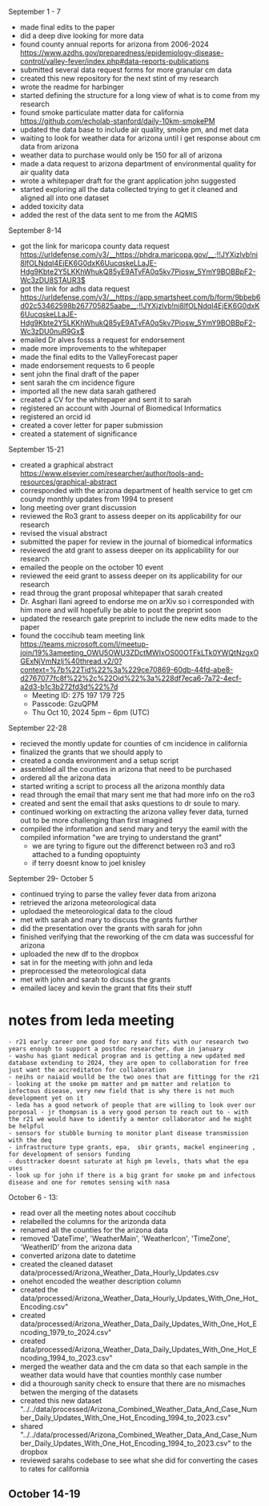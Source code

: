 September 1 - 7

- made final edits to the paper
- did a deep dive looking for more data
- found county annual reports for arizona from 2006-2024 https://www.azdhs.gov/preparedness/epidemiology-disease-control/valley-fever/index.php#data-reports-publications
- submitted several data request forms for more granular cm data
- created this new repository for the next stint of my research
- wrote the readme for harbinger
- started defining the structure for a long view of what is to come from my research
- found smoke particulate matter data for california  https://github.com/echolab-stanford/daily-10km-smokePM
- updated the data base to include air quality, smoke pm, and met data 
- waiting to look for weather data for arizona until i get response about cm data from arizona
- weather data to purchase would only be 150 for all of arizona
- made a data request to arizona department of environmental quality for air quality data
- wrote a whitepaper draft for the grant application john suggested
- started exploring all the data collected trying to get it cleaned and aligned all into one dataset
- added toxicity data 
- added the rest of the data sent to me from the AQMIS

September 8-14

- got the link for maricopa county data request https://urldefense.com/v3/__https://phdra.maricopa.gov/__;!!JYXjzlvb!ni8lfOLNdqI4EjEK6G0dxK6UucqskeLLaJE-Hdg9Kbte2Y5LKKhWhukQ85yE9ATvFA0q5kv7Piosw_5YmY9BOBBpF2-Wc3zDU8STAUR3$
- got the link for adhs data request https://urldefense.com/v3/__https://app.smartsheet.com/b/form/9bbeb6d02c53462598b267705825aabe__;!!JYXjzlvb!ni8lfOLNdqI4EjEK6G0dxK6UucqskeLLaJE-Hdg9Kbte2Y5LKKhWhukQ85yE9ATvFA0q5kv7Piosw_5YmY9BOBBpF2-Wc3zDU0nuR9Gx$
- emailed Dr alves fosss a request for endorsement
- made more improvements to the whitepaper
- made the final edits to the ValleyForecast paper
- made endorsement requests to 6 people 
- sent john the final draft of the paper
- sent sarah the cm incidence figure
- imported all the new data sarah gathered
- created a CV for the whitepaper and sent it to sarah
- registered an account with Journal of Biomedical Informatics
- registered an orcid id
- created a cover letter for paper submission
- created a statement of significance

September 15-21
- created a graphical abstract
https://www.elsevier.com/researcher/author/tools-and-resources/graphical-abstract
- corresponded with the arizona department of health service to get cm coundy monthly updates from 1994 to present
- long meeting over grant discussion
- reviewed the Ro3 grant to assess deeper on its applicability for our research
- revised the visual abstract
- submitted the paper for review in the journal of biomedical informatics
- reviewed the atd grant to assess deeper on its applicability for our research
- emailed the people on the october 10 event
- reviewed the eeid grant to assess deeper on its applicability for our research
- read throug the grant proposal whitepaper that sarah created
- Dr. Asghari Ilani agreed to endorse me on arXiv so i corresponded with him more and will hopefully be able to post the preprint soon
- updated the research gate preprint to include the new edits made to the paper
- found the coccihub team meeting link https://teams.microsoft.com/l/meetup-join/19%3ameeting_OWU5OWU3ZDctMWIxOS00OTFkLTk0YWQtNzgxOGExNjVmNzlj%40thread.v2/0?context=%7b%22Tid%22%3a%229ce70869-60db-44fd-abe8-d2767077fc8f%22%2c%22Oid%22%3a%228df7eca6-7a72-4ecf-a2d3-b1c3b272fd3d%22%7d 
    - Meeting ID: 275 197 179 725
    - Passcode: GzuQPM
    - Thu Oct 10, 2024 5pm – 6pm (UTC)

September 22-28
- recieved the montly update for counties of cm incidence in california
- finalized the grants that we should apply to 
- created a conda environment and a setup script
- assembled all the counties in arizona that need to be purchased
- ordered all the arizona data
- started writing a script to process all the arizona monthly data
- read through the email that mary sent me that had more info on the ro3
- created and sent the email that asks questions to dr soule to mary.
- continued working on extracting the arizona valley fever data, turned out to be more challenging than first imagined
- compiled the information and send mary and teryy the eamil with the compiled information "we are trying to understand the grant"
    - we are tyring to figure out the differenct between ro3 and ro3 attached to a funding opoptuinty
    - if terry doesnt know to joel knisley

September 29- October 5
- continued trying to parse the valley fever data from arizona
- retrieved the arizona meteorological data
- uplodaed the meteorological data to the cloud
- met with sarah and mary to discuss the grants further
- did the presentation over the grants with sarah for john
- finished verifying that the reworking of the cm data was successful for arizona
- uploaded the new df to the dropbox
- sat  in for the meeting with john and leda
- preprocessed the meteorological data 
- met with john and sarah to discuss the grants 
- emailed lacey and kevin the grant that fits their stuff    
# notes from leda meeting
    - r21 early career one good for mary and fits with our research two years enough to support a postdoc researcher, due in january
    - washu has giant medical program and is getting a new updated med database extending to 2024, they are open to collaboration for free just want the accreditaton for collaboration
    - neihs or naiaid woulld be the two ones that are fittingg for the r21
    - looking at the smoke pm matter and pm matter and relation to infectous disease, very new field that is why there is not much development yet on it
    - leda has a good network of people that are willing to look over our porposal - jr thompsan is a very good person to reach out to - with the r21 we would have to identify a mentor collaborator and he might be helpful
    - sensors for stubble burning to monitor plant disease transmission with the deq
    - infrastructure type grants, epa,  sbir grants, mackel engineering , for development of sensors funding
    - dusttracker doesnt saturate at high pm levels, thats what the epa uses
    - look up for john if there is a big grant for smoke pm and infectous disease and one for remotes sensing with nasa

October 6 - 13:
- read over all the meeting notes about coccihub
- relabelled the columns for the arizonda data
- renamed all the counties for the arizona data
- removed 'DateTime', 'WeatherMain', 'WeatherIcon', 'TimeZone', 'WeatherID' from the arizona data
- converted arizona date to datetime
- created the cleaned dataset data/processed/Arizona_Weather_Data_Hourly_Updates.csv
- onehot encoded the weather description column
- created the data/processed/Arizona_Weather_Data_Hourly_Updates_With_One_Hot_Encoding.csv"
- created data/processed/Arizona_Weather_Data_Daily_Updates_With_One_Hot_Encoding_1979_to_2024.csv"
- created data/processed/Arizona_Weather_Data_Daily_Updates_With_One_Hot_Encoding_1994_to_2023.csv"
- merged the weather data and the cm data so that each sample in the weather data would have that counties monthly case number
- did a thourough sanity check to ensure that there are no mismaches betwen the merging of the datasets
- created this new dataset "../../data/processed/Arizona_Combined_Weather_Data_And_Case_Number_Daily_Updates_With_One_Hot_Encoding_1994_to_2023.csv"
- shared "../../data/processed/Arizona_Combined_Weather_Data_And_Case_Number_Daily_Updates_With_One_Hot_Encoding_1994_to_2023.csv" to the dropbox
- reviewed sarahs codebase to see what she did for converting the cases to rates for california

October 14-19
- 


